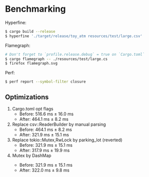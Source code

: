 # Benchmarking

Hyperfine:

```bash
$ cargo build --release
$ hyperfine './target/release/toy_atm resources/test/large.csv'
```

Flamegraph:

```bash
# Don't forget to `profile.release.debug` = true on `Cargo.toml`
$ cargo flamegraph -- ./resources/test/large.cs
$ firefox flamegraph.svg
```

Perf:

```bash
$ perf report --symbol-filter closure
```

## Optimizations

1. Cargo.toml opt flags
    - Before: 516.6 ms ±  16.0 ms
    - After:  464.1 ms ±   8.2 ms
2. Replace csv::ReaderBuilder by manual parsing
    - Before: 464.1 ms ±   8.2 ms
    - After: 321.9 ms ±  15.1 ms
3. Replace tokio::Mutex,RwLock by parking_lot (reverted)
    - Before: 321.9 ms ±  15.1 ms
    - After: 317.9 ms ±  19.9 ms
4. Mutex<HashMap> by DashMap
    - Before: 321.9 ms ±  15.1 ms
    - After: 322.0 ms ±   9.8 ms
